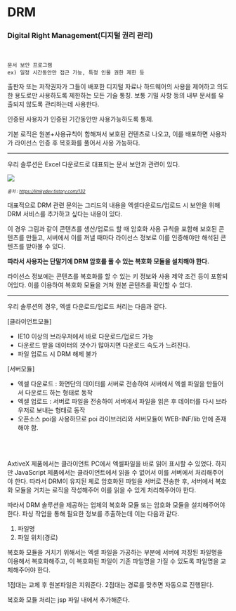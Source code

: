 
# DRM


### <b>D</b>igital <b>R</b>ight <b>M</b>anagement(디지털 권리 관리)
<br>

```
문서 보안 프로그램
ex) 일정 시간동안만 접근 가능, 특정 인물 권한 제한 등
```

출판자 또는 저작권자가 그들이 배포한 디지털 자료나 하드웨어의 사용을 제어하고 의도한 용도로만 사용하도록 제한하는 모든 기술 통칭. 보통 기밀 사항 등의 내부 문서를 유출되지 않도록 관리하는데 사용한다. 

인증된 사용자가 인증된 기간동안만 사용가능하도록 통제.

기본 로직은 원본+사용규칙이 합해져서 보호된 컨텐츠로 나오고, 이를 배포하면 사용자가 라이선스 인증 후 복호화를 풀어서 사용 가능하다.

------------------------

우리 솔루션은 Excel 다운로드로 대표되는 문서 보안과 관련이 있다.

<img src="https://t1.daumcdn.net/cfile/tistory/994916335A050D4131"/>

<i style="font-size : 10px">출처 : https://limkydev.tistory.com/132</i>

대표적으로 DRM 관련 문의는 그리드의 내용을 엑셀다운로드/업로드 시 보안을 위해 DRM 서비스를 추가하고 싶다는 내용이 있다.

이 경우 그림과 같이 콘텐츠를 생산/업로드 할 때 암호화 사용 규칙을 포함해 보호된 콘텐츠를 만들고, 서버에서 이를 꺼낼 때마다 라이선스 정보로 이를 인증해야만 해석된 콘텐츠를 받아볼 수 있다.

<b>따라서 사용자는 단말기에 DRM 암호를 풀 수 있는 복호화 모듈을 설치해야 한다.</b>

라이선스 정보에는 콘텐츠를 복호화를 할 수 있는 키 정보와 사용 제약 조건 등이 포함되어있다. 이를 이용하여 복호화 모듈을 거쳐 원본 콘텐츠를 확인할 수 있다.

----------------------
우리 솔루션의 경우, 엑셀 다운로드/업로드 처리는 다음과 같다.

[클라이언트모듈]
- IE10 이상의 브라우저에서 바로 다운로드/업로드 가능
- 다운로드 받을 데이터의 갯수가 많아지면 다운로드 속도가 느려진다.
- 파일 업로드 시 DRM 해제 불가


[서버모듈]
- 엑셀 다운로드 : 화면단의 데이터를 서버로 전송하여 서버에서 엑셀 파일을 만들어서 다운로드 하는 형태로 동작
- 엑셀 업로드 : 서버로 파일을 전송하여 서버에서 파일을 읽은 후 데이터를 다시 브라우저로 보내는 형태로 동작
- 오픈소스 poi을 사용하므로 poi 라이브러리와 서버모듈이 WEB-INF/lib 안에 존재해야 함.

<br><br>

AxtiveX 제품에서는 클라이언트 PC에서 엑셀파일을 바로 읽어 표시할 수 있었다. 하지만 JavaScript 제품에서는 클라이언트에서 읽을 수 없어서 이를 서버에서 처리해주어야 한다. 따라서 DRM이 유지된 체로 암호화된 파일을 서버로 전송한 후, 서버에서 복호화 모듈을 거치는 로직을 작성해주어 이를 읽을 수 있게 처리해주어야 한다.

따라서 DRM 솔루션을 제공하는 업체의 복호화 모듈 또는 암호화 모듈을 설치해주어야 한다.
파싱 작업을 통해 필요한 정보를 추출하는데 이는 다음과 같다.
1) 파일명
2) 파일 위치(경로)
 

복호화 모듈을 거치기 위해서는 엑셀 파일을 가공하는 부분에 서버에 저장된 파일명을 이용해서 복호화해주고, 이 복호화된 파일이 기존 파일명을 가질 수 있도록 파일명을 교체해주어야 한다.

1점대는 교체 후 원본파일은 지워준다. 2점대는 경로를 맞추면 자동으로 진행된다.

복호화 모듈 처리는 jsp 파일 내에서 추가해준다.

<!-- 2021.08.23 -->